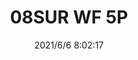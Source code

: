 ﻿---
layout: post 
title: 08SUR WF 5P
tags: SUR 008
categories: housing-terminal
overview: 
series: 
part_number: 0568-1
thumb_img: 
small_img: static/202106/568-20210606.jpg
date: 2021/6/6 8:02:17
---



